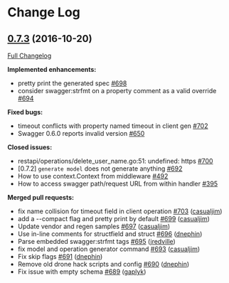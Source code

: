 # Change Log

## [0.7.3](https://github.com/babbage88/go-swagger/tree/0.7.3) (2016-10-20)
[Full Changelog](https://github.com/babbage88/go-swagger/compare/0.7.2...0.7.3)

**Implemented enhancements:**

- pretty print the generated spec [\#698](https://github.com/babbage88/go-swagger/issues/698)
- consider swagger:strfmt on a property comment as a valid override [\#694](https://github.com/babbage88/go-swagger/issues/694)

**Fixed bugs:**

- timeout conflicts with property named timeout in client gen [\#702](https://github.com/babbage88/go-swagger/issues/702)
- Swagger 0.6.0 reports invalid version [\#650](https://github.com/babbage88/go-swagger/issues/650)

**Closed issues:**

- restapi/operations/delete\_user\_name.go:51: undefined: https [\#700](https://github.com/babbage88/go-swagger/issues/700)
- \[0.7.2\] `generate model` does not generate anything [\#692](https://github.com/babbage88/go-swagger/issues/692)
- How to use context.Context from middleware [\#492](https://github.com/babbage88/go-swagger/issues/492)
- How to access swagger path/request URL from within handler [\#395](https://github.com/babbage88/go-swagger/issues/395)

**Merged pull requests:**

- fix name collision for timeout field in client operation [\#703](https://github.com/babbage88/go-swagger/pull/703) ([casualjim](https://github.com/casualjim))
- add a --compact flag and pretty print by default [\#699](https://github.com/babbage88/go-swagger/pull/699) ([casualjim](https://github.com/casualjim))
- Update vendor and regen samples [\#697](https://github.com/babbage88/go-swagger/pull/697) ([casualjim](https://github.com/casualjim))
- Use in-line comments for structfield and struct [\#696](https://github.com/babbage88/go-swagger/pull/696) ([dnephin](https://github.com/dnephin))
- Parse embedded swagger:strfmt tags [\#695](https://github.com/babbage88/go-swagger/pull/695) ([jredville](https://github.com/jredville))
- fix model and operation generator command [\#693](https://github.com/babbage88/go-swagger/pull/693) ([casualjim](https://github.com/casualjim))
- Fix skip flags [\#691](https://github.com/babbage88/go-swagger/pull/691) ([dnephin](https://github.com/dnephin))
- Remove old drone hack scripts and config [\#690](https://github.com/babbage88/go-swagger/pull/690) ([dnephin](https://github.com/dnephin))
- Fix issue with empty schema  [\#689](https://github.com/babbage88/go-swagger/pull/689) ([gaplyk](https://github.com/gaplyk))
